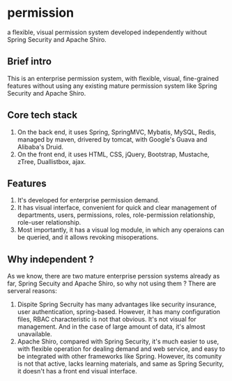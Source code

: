 # permission
a flexible, visual permission system developed independently without Spring Security and Apache Shiro.

## Brief intro
This is an enterprise permission system, with flexible, visual, fine-grained features without using any existing mature permission system like Spring Security and Apache Shiro.

## Core tech stack
1. On the back end, it uses Spring, SpringMVC, Mybatis, MySQL, Redis, managed by maven, drivered by tomcat, with Google's Guava and Alibaba's Druid.
2. On the front end, it uses HTML, CSS, jQuery, Bootstrap, Mustache, zTree, Duallistbox, ajax.

## Features
1. It's developed for enterprise permission demand.
2. It has visual interface, convenient for quick and clear management of departments, users, permissions, roles, role-permission relationship, role-user relationship.
3. Most importantly, it has a visual log module, in which any operaions can be queried, and it allows revoking misoperations.

## Why independent ?
As we know, there are two mature enterprise perssion systems already as far, Spring Secuity and Apache Shiro, so why not using them ? There are serveral reasons:
1. Dispite Spring Secruity has many advantages like security insurance, user authentication, spring-based. However, it has many configuration files, RBAC characteristic is not that obvious. It's not visual for management. And in the case of large amount of data, it's almost unavailable.
2. Apache Shiro, compared with Spring Security, it's much easier to use, with flexible operation for dealing demand and web service, and easy to be integrated with other frameworks like Spring. However, its comunity is not that active, lacks learning materials, and same as Spring Security, it doesn't has a front end visual interface.

